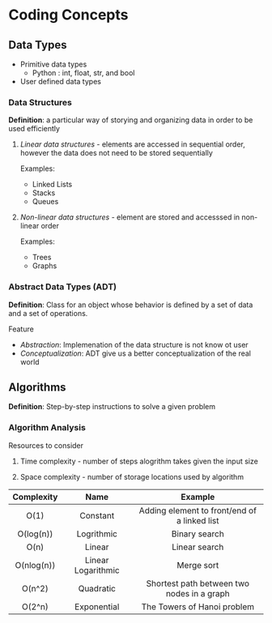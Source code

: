 # Coding Concepts 

## Data Types

- Primitive data types 
    - Python : int, float, str, and bool
- User defined data types

### Data Structures

**Definition**: a particular way of storying and organizing data in order to be used efficiently

1) *Linear data structures* - elements are accessed in sequential order, however the data does not need to be stored sequentially

    Examples:

    - Linked Lists
    - Stacks
    - Queues

2) *Non-linear data structures* - element are stored and accesssed in non-linear order

    Examples:

    - Trees
    - Graphs

### Abstract Data Types (ADT)
**Definition**: Class for an object whose behavior is defined by a set of data and a set of operations.

Feature
- *Abstraction*: Implemenation of the data structure is not know ot user
- *Conceptualization*: ADT give us a better conceptualization of the real world 


## Algorithms
**Definition**: Step-by-step instructions to solve a given problem

### Algorithm Analysis

Resources to consider

1) Time complexity - number of steps alogrithm takes given the input size

2) Space complexity - number of storage locations used by algorithm

| Complexity | Name | Example |
| :--------: | :--: | :-----: |
| O(1) | Constant | Adding element to front/end of a linked list |
| O(log(n)) | Logrithmic | Binary search | 
| O(n) | Linear | Linear search |
| O(nlog(n)) | Linear Logarithmic | Merge sort |
| O(n^2) | Quadratic | Shortest path between two nodes in a graph | 
| O(2^n) | Exponential | The Towers of Hanoi problem |
